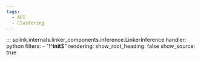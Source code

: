 ```yaml
---
tags:
  - API
  - Clustering
---
```

::: splink.internals.linker_components.inference.LinkerInference
    handler: python
    filters:
      - "!^__init__$"
    rendering:
      show_root_heading: false
      show_source: true
